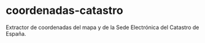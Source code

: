 # coordenadas-catastro
Extractor de coordenadas del mapa y de la Sede Electrónica del Catastro de España.
